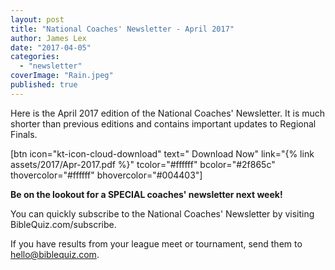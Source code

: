 ```yaml
---
layout: post
title: "National Coaches' Newsletter - April 2017"
author: James Lex
date: "2017-04-05"
categories: 
  - "newsletter"
coverImage: "Rain.jpeg"
published: true
---
```


Here is the April 2017 edition of the National Coaches' Newsletter. It is much shorter than previous editions and contains important updates to Regional Finals.

\[btn icon="kt-icon-cloud-download" text=" Download Now" link="{% link assets/2017/Apr-2017.pdf %}" tcolor="#ffffff" bcolor="#2f865c" thovercolor="#ffffff" bhovercolor="#004403"\]

**Be on the lookout for a SPECIAL coaches' newsletter next week!**

You can quickly subscribe to the National Coaches' Newsletter by visiting BibleQuiz.com/subscribe.

If you have results from your league meet or tournament, send them to hello@biblequiz.com.
